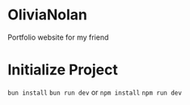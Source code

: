 # OliviaNolan
Portfolio website for my friend

# Initialize Project
``` bun install ```
``` bun run dev ```
or
``` npm install ```
``` npm run dev ```
